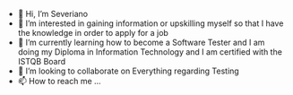 - 👋 Hi, I’m Severiano
- 👀 I’m interested in gaining information or upskilling myself so that I have the knowledge in order to apply for a job
- 🌱 I’m currently learning how to become a Software Tester and I am doing my Diploma in Information Technology and I am certified with the ISTQB Board
- 💞️ I’m looking to collaborate on Everything regarding Testing
- 📫 How to reach me ...

<!---
Severiano24/Severiano24 is a ✨ special ✨ repository because its `README.md` (this file) appears on your GitHub profile.
You can click the Preview link to take a look at your changes.
--->

